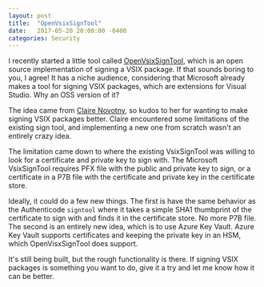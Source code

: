 ```yaml
---
layout: post
title:  "OpenVsixSignTool"
date:   2017-05-20 20:00:00 -0400
categories: Security
---
```


I recently started a little tool called [OpenVsixSignTool][1], which is an open
source implementation of signing a VSIX package. If that sounds boring to you,
I agree! It has a niche audience, considering that Microsoft already makes a
tool for signing VSIX packages, which are extensions for Visual Studio.
Why an OSS version of it?

The idea came from [Claire Novotny][2], so kudos to her for wanting to make signing
VSIX packages better. Claire encountered some limitations of the existing sign
tool, and implementing a new one from scratch wasn't an entirely crazy idea.

The limitation came down to where the existing VsixSignTool was willing to look
for a certificate and private key to sign with. The Microsoft VsixSignTool
requires PFX file with the public and private key to sign, or a certificate in a
P7B file with the certificate and private key in the certificate store.

Ideally, it could do a few new things. The first is have the same behavior as
the Authenticode `signtool` where it takes a simple SHA1 thumbprint of the
certificate to sign with and finds it in the certificate store.
No more P7B file. The second is an entirely new idea, which is to use Azure Key
Vault. Azure Key Vault supports certificates and keeping the private key in an
HSM, which OpenVisxSignTool does support.

It's still being built, but the rough functionality is there. If signing VSIX
packages is something you want to do, give it a try and let me know how it can
be better.

[1]: https://github.com/vcsjones/OpenVsixSignTool
[2]: https://twitter.com/clairernovotny/